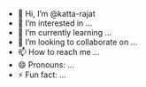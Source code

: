 - 👋 Hi, I’m @katta-rajat
- 👀 I’m interested in ...
- 🌱 I’m currently learning ...
- 💞️ I’m looking to collaborate on ...
- 📫 How to reach me ...
- 😄 Pronouns: ...
- ⚡ Fun fact: ...

<!---
katta-rajat/katta-rajat is a ✨ special ✨ repository because its `README.md` (this file) appears on your GitHub profile.
You can click the Preview link to take a look at your changes.
--->
